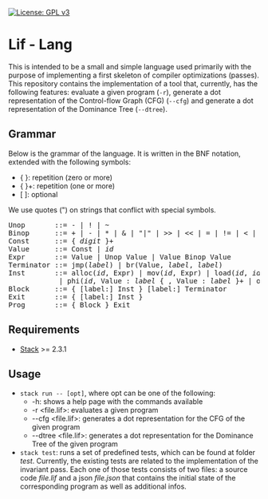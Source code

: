 [![License: GPL v3](https://img.shields.io/badge/License-GPLv3-blue.svg)](https://www.gnu.org/licenses/gpl-3.0)

# Lif - Lang
This is intended to be a small and simple language used primarily with the purpose of implementing a first skeleton of compiler optimizations (passes). This repository contains the implementation of a tool that, currently, has the following features: evaluate a given program (`-r`), generate a dot representation of the Control-flow Graph (CFG) (`--cfg`) and generate a dot representation of the Dominance Tree (`--dtree`).

## Grammar
Below is the grammar of the language. It is written in the BNF notation, extended with the following symbols:

- { }: repetition (zero or more)
- { }+: repetition (one or more)
- [ ]: optional

We use quotes (") on strings that conflict with special symbols.

<pre>
Unop       ::= - | ! | ~
Binop      ::= + | - | * | & | "|" | >> | << | = | != | < | > | <= | >=
Const      ::= { <i>digit</i> }+
Value      ::= Const | <i>id</i>
Expr       ::= Value | Unop Value | Value Binop Value
Terminator ::= jmp(<i>label</i>) | br(Value, <i>label</i>, <i>label</i>)
Inst       ::= alloc(<i>id</i>, Expr) | mov(<i>id</i>, Expr) | load(<i>id</i>, <i>id</i>, Value) | store(Value, <i>id</i>, Value)
            | phi(<i>id</i>, Value : <i>label</i> { , Value : <i>label</i> }+ | out(Expr)
Block      ::= { [label:] Inst } [label:] Terminator
Exit       ::= { [label:] Inst }
Prog       ::= { Block } Exit
</pre>

## Requirements
- [Stack](https://docs.haskellstack.org/en/stable/README/) >= 2.3.1

## Usage
- `stack run -- [opt]`, where opt can be one of the following:
  - -h: shows a help page with the commands available
  - -r <file.lif>: evaluates a given program
  - --cfg <file.lif>: generates a dot representation for the CFG of the given program
  - --dtree <file.lif>: generates a dot representation for the Dominance Tree of the given program
- `stack test`: runs a set of predefined tests, which can be found at folder _test_. Currently, the existing tests are related to the implementation of the invariant pass. Each one of those tests consists of two files: a source code _file.lif_ and a json _file.json_ that contains the initial state of the corresponding program as well as additional infos.
